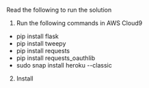 Read the following to run the solution

1. Run the following commands in AWS Cloud9
- pip install flask
- pip install tweepy
- pip install requests
- pip install requests_oauthlib
- sudo snap install heroku --classic


2. Install 
